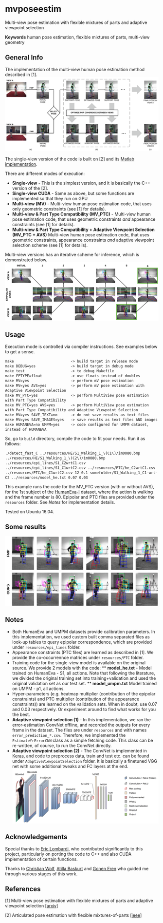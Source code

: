 # mvposeestim
Multi-view pose estimation with flexible mixtures of parts and adaptive viewpoint selection

**Keywords** human pose estimation, flexible mixtures of parts, multi-view geometry

## General Info
The implementation of the multi-view human pose estimation method described in [1].
![Overview](https://github.com/emredog/mvposeestim/blob/master/resources/misc/overview.png)

The single-view version of the code is built on [2] and its [Matlab implementation](http://www.ics.uci.edu/~yyang8/research/pose/).

There are different modes of execution:
* **Single-view** - This is the simplest version, and it is basically the C++ version of the [2].
* **Single-view CUDA** - Same as above, but some functions are implemented so that they run on GPU
* **Multi-view (MV)** - Multi-view human pose estimation code, that uses only geometric constraints (see [1] for details).
* **Multi-view & Part Type Compatibility (MV_PTC)** - Multi-view human pose estimation code, that uses geometric constraints *and* appearance constraints (see [1] for details).
* **Multi-view & Part Type Compatibility + Adaptive Viewpoint Selection (MV_PTC + AVS)** Multi-view human pose estimation code, that uses geometric constraints, appearance constraints *and* adaptive viewpoint selection scheme (see [1] for details).

Multi-view versions has an iterative scheme for inference, which is demonstrated below.
![Overview](https://github.com/emredog/mvposeestim/blob/master/resources/misc/flow.png)

## Usage
Execution mode is controlled via compiler instructions. See examples below to get a sense.
```
make                          -> build target in release mode
make DEBUG=yes                -> build target in debug mode
make test                     -> to debug Makefile
make FPTYPE=float             -> use floats instead of doubles
make MV=yes                   -> perform mV pose estimation
make MV=yes AVS=yes           -> perform mV pose estimation with Adaptive Viewpoint Selection
make MV_PTC=yes               -> perform MultiView pose estimation with Part Type Compatibility
make MV_PTC=yes AVS=yes       -> perform MultiView pose estimation with Part Type Compatibility and Adaptive Viewpoint Selection
make MV=yes SAVE_TEXT=no      -> do not save results as text files
make MV=yes SAVE_IMAGES=yes   -> save results as text files AND images
make HUMANEVA=no UMPM=yes     -> code configured for UMPM dataset, instead of HUMANEVA

```
So, go to `build` directory, compile the code to fit your needs. Run it as follows:

```
./detect_fast_C ../resources/HE/S1_Walking_1_\(C1\)/im0080.bmp ../resources/HE/S1_Walking_1_\(C2\)/im0080.bmp ../resources/epi_lines/S1_C2wrtC1.csv ../resources/epi_lines/S1_C1wrtC2.csv ../resources/PTC/he_C2wrtC1.csv ../resources/PTC/he_C1wrtC2.csv 12 0.1 somefolder/S1_Walking_1_C1-wrt-C2 ../resources/model_he.txt 0.07 0.03
```
This example runs the code for the MV_PTC version (with or without AVS), for the 1st subject of the [HumanEva-I](http://humaneva.is.tue.mpg.de/) dataset, where the action is walking and the frame number is 80. Epipolar and PTC files are provided under the `resources` folder. See *Notes* for implementation details.

Tested on Ubuntu 16.04.

## Some results
![Quantitative Results](https://github.com/emredog/mvposeestim/blob/master/resources/misc/quantitative.png)


## Notes
* Both HumanEva and UMPM datasets provide calibration parameters. In this implementation, we used custom built comma separated files as look-up tables to query epipolar correspondence, which are provided under `resources/epi_lines` folder.
* Appearance constraints (PTC files) are learned as described in [1]. We provide the co-occurrennce matrices under `resources/PTC` folder.
* Training code for the single-view model is available on the original source. We provide 2 models with the code:
** **model_he.txt** - Model trained on HumanEva - S1, all actions. Note that following the literature, we divided the original training set into training+validation and used the original validation set as our test set.
** **model_umpm.txt** Model trained on UMPM - p1, all actions.
* Hyper-parameters (e.g. heatmap multiplier (contribution of the epipolar constraints) and PTC multiplier (contribution of the appearance constraints)) are learned on the validation sets. When in doubt, use 0.07 and 0.03 respectively. Or experiment around to find what works for you the best.
* **Adaptive viewpoint selection (1)** - In this implementation, we ran the error-estimation ConvNet offline, and recorded the outputs for every frame in the dataset. The files are under `resources` and with names `error_prediction_*.csv`. Therefore, we implemented the `EstimateYrErrorCNN` class as a simple fetching code. This class can be re-written, of course, to run the ConvNet directly.
* **Adaptive viewpoint selection (2)** - The ConvNet is implemented in [Keras](https://keras.io/), and code to preprocess data, train and test etc. can be found under `AdaptiveViewpointSelection` folder. It is basically a finetuned VGG net with some additional tweaks and FC layers at the end.
![ConvNet](https://github.com/emredog/mvposeestim/blob/master/resources/misc/VGG-Finetuned.jpg)

## Acknowledgements
Special thanks to [Eric Lombardi](https://liris.cnrs.fr/membres?idn=lombardi), who contributed significantly to this project, particularly on porting the code to C++ and also CUDA implementation of certain functions.

Thanks to [Christian Wolf](http://liris.cnrs.fr/christian.wolf/), [Atilla Baskurt](http://liris.cnrs.fr/atilla.baskurt/wiki/doku.php) and [Gonen Eren](https://www.linkedin.com/in/goneneren/) who guided me through various stages of this work.

## References 
[1] Multi-view pose estimation with flexible mixtures of parts and adaptive viewpoint selection [[arxiv]](https://arxiv.org/abs/1709.08527)

[2] Articulated pose estimation with flexible mixtures-of-parts [[ieee]](http://ieeexplore.ieee.org/abstract/document/5995741/)
